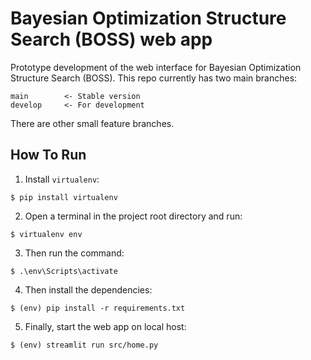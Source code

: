 # Bayesian Optimization Structure Search (BOSS) web app

Prototype development of the web interface for Bayesian Optimization Structure Search (BOSS). 
This repo currently has two main branches:
```
main        <- Stable version
develop     <- For development
```
There are other small feature branches.

## How To Run
1. Install `virtualenv`:
```
$ pip install virtualenv
```

2. Open a terminal in the project root directory and run:
```
$ virtualenv env
```

3. Then run the command:
```
$ .\env\Scripts\activate
```

4. Then install the dependencies:
```
$ (env) pip install -r requirements.txt
```

5. Finally, start the web app on local host:
```
$ (env) streamlit run src/home.py
```